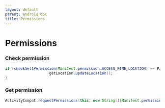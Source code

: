 ```yaml
---
layout: default
parent: android doc
title: Permissions
---
```

# Permissions

### Check permission
```java 
if (checkSelfPermission(Manifest.permission.ACCESS_FINE_LOCATION) == PackageManager.PERMISSION_GRANTED) {
                    getLocation.updateLocation();
}

```

### Get permission
```java 
ActivityCompat.requestPermissions(this, new String[]{Manifest.permission.ACCESS_FINE_LOCATION,}, 10);
```